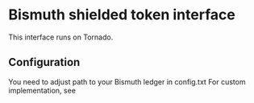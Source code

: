 # Bismuth shielded token interface

This interface runs on Tornado.

## Configuration
You need to adjust path to your Bismuth ledger in config.txt
For custom implementation, see 
